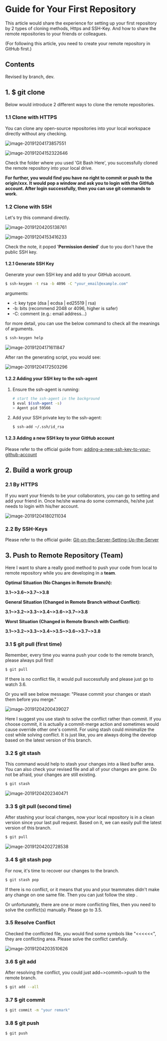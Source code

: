 # Guide for Your First Repository

This article would share the experience for setting up your first repository by 2 types of cloning methods, Https and SSH-Key. And how to share the remote repositories to your friends or colleagues.

(For following this article, you need to create your remote repository in GitHub first.)



## Contents

Revised by branch, dev.



## 1. $ git clone

Below would introduce 2 different ways to clone the remote repositories.

### 1.1 Clone with HTTPS

You can clone any open-source repositories into your local workspace directly without any checking.

![image-20191204173857551](/images/image-20191204173857551.png)

![image-20191204152322646](/images/image-20191204152322646.png)

Check the folder where you used 'Git Bash Here', you successfully cloned the remote repository into your local drive.

**For further, you would find you have no right to commit or push to the origin/xxx. It would pop a window and ask you to login with the GitHub account. After login successfully, then you can use git commands to work.**

### 1.2 Clone with SSH

Let's try this command directly.

![image-20191204205138761](/images/image-20191204205138761.png)

![image-20191204153416233](/images/image-20191204153416233.png)

Check the note, it poped '**Permission denied**' due to you don't have the public SSH key.

#### 1.2.1 Generate SSH Key

Generate your own SSH key and add to your GitHub account.

```bash
$ ssh-keygen -t rsa -b 4096 -C "your_email@example.com"
```

arguments:

- -t: key type (dsa | ecdsa | ed25519 | rsa)
- -b: bits (recommend 2048 or 4096, higher is safer)
- -C: comment (e.g.: email address...)

for more detail, you can use the below command to check all the meanings of arguments.

```bash
$ ssh-keygen help
```

![image-20191204171611847](/images/image-20191204171611847.png)

After ran the generating script, you would see:

![image-20191204172503296](/images/image-20191204172503296.png)

#### 1.2.2 Adding your SSH key to the ssh-agent

1. Ensure the ssh-agent is running:

   ```bash
   # start the ssh-agent in the background
   $ eval $(ssh-agent -s)
   > Agent pid 59566
   ```

2. Add your SSH private key to the ssh-agent:

   ```bash
   $ ssh-add ~/.ssh/id_rsa
   ```

#### 1.2.3 Adding a new SSH key to your GitHub account

Please refer to the official guide from: [adding-a-new-ssh-key-to-your-github-account](https://help.github.com/en/github/authenticating-to-github/adding-a-new-ssh-key-to-your-github-account)



## 2. Build a work group

### 2.1 By HTTPS

If you want your friends to be your collaborators, you can go to setting and add your friend in. Once he/she wanna do some commands, he/she just needs to login with his/her account.

![image-20191204180211034](/images/image-20191204180211034.png)

### 2.2 By SSH-Keys

Please refer to the official guide: [Git-on-the-Server-Setting-Up-the-Server](https://git-scm.com/book/en/v2/Git-on-the-Server-Setting-Up-the-Server)




## 3. Push to Remote Repository (Team)

Here I want to share a really good method to push your code from local to remote repository while you are developing in a **team**. 

**Optimal Situation (No Changes in Remote Branch):**

**3.1~>3.6~>3.7~>3.8**

**General Situation (Changed in Remote Branch without Conflict):**

**3.1~>3.2~>3.3~>3.4~>3.6~>3.7~>3.8**

**Worst Situation (Changed in Remote Branch with Conflict):**

**3.1~>3.2~>3.3~>3.4~>3.5~>3.6~>3.7~>3.8**



### 3.1 $ git pull (first time)

Remember, every time you wanna push your code to the remote branch, please always pull first!

```bash
$ git pull
```

If there is no conflict file, it would pull successfully and please just go to watch 3.6.

Or you will see below message: "Please commit your changes or stash them before you merge."

![image-20191204200439027](/images/image-20191204200439027.png)

Here I suggest you use stash to solve the conflict rather than commit. If you choose commit, it is actually a commit-merge action and sometimes would cause override other one's commit. For using stash could minimalize the cost while solving conflict. It is just like, you are always doing the develop based on the latest version of this branch.

### 3.2 $ git stash

This command would help to stash your changes into a liked buffer area. You can also check your revised file and all of your changes are gone. Do not be afraid, your changes are still existing.

```bash
$ git stash
```

![image-20191204202340471](/images/image-20191204202340471.png)

### 3.3 $ git pull (second time)

After stashing your local changes, now your local repository is in a clean version since your last pull request. Based on it, we can easily pull the latest version of this branch.

```bash
$ git pull
```

![image-20191204202728538](/images/image-20191204202728538.png)

### 3.4 $ git stash pop

For now, it's time to recover our changes to the branch.

```bash
$ git stash pop
```

If there is no conflict, or it means that you and your teammates didn't make any change on one same file. Then you can just follow the step .

Or unfortunately, there are one or more conflicting files, then you need to solve the conflict(s) manually. Please go to 3.5.

### 3.5 Resolve Conflict

Checked the conflicted file, you would find some symbols like "<<<<<<", they are conflicting area. Please solve the conflict carefully.

![image-20191204203510626](/images/image-20191204203510626.png)

### 3.6 $ git add

After resolving the conflict, you could just add~>commit~>push to the remote branch.

```bash
$ git add --all
```

### 3.7 $ git commit

```bash
$ git commit -m "your remark"
```

### 3.8 $ git push

```bash
$ git push
```
